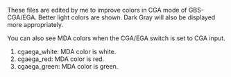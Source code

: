 These files are edited by me to improve colors in CGA mode of GBS-CGA/EGA.
Better light colors are shown. Dark Gray will also be displayed more appropriately.

You can also see MDA colors when the CGA/EGA switch is set to CGA input.

1. cgaega_white: MDA color is white.
2. cgaega_red:   MDA color is red.
3. cgaega_green: MDA color is green.
